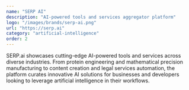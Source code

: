 ```yaml
---
name: "SERP AI"
description: "AI-powered tools and services aggregator platform"
logo: "/images/brands/serp-ai.png"
url: "https://serp.ai"
category: "artificial-intelligence"
order: 2
---
```


SERP.ai showcases cutting-edge AI-powered tools and services across diverse industries. From protein engineering and mathematical precision manufacturing to content creation and legal services automation, the platform curates innovative AI solutions for businesses and developers looking to leverage artificial intelligence in their workflows.